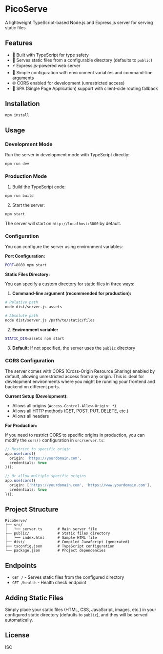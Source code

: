 # PicoServe

A lightweight TypeScript-based Node.js and Express.js server for serving static files.

## Features

- 🚀 Built with TypeScript for type safety
- 📁 Serves static files from a configurable directory (defaults to `public`)
- ⚡ Express.js-powered web server
- 🔧 Simple configuration with environment variables and command-line arguments
- 🌐 CORS enabled for development (unrestricted access)
- 🎯 SPA (Single Page Application) support with client-side routing fallback

## Installation

```bash
npm install
```

## Usage

### Development Mode

Run the server in development mode with TypeScript directly:

```bash
npm run dev
```

### Production Mode

1. Build the TypeScript code:

```bash
npm run build
```

2. Start the server:

```bash
npm start
```

The server will start on `http://localhost:3000` by default.

### Configuration

You can configure the server using environment variables:

**Port Configuration:**

```bash
PORT=8080 npm start
```

**Static Files Directory:**

You can specify a custom directory for static files in three ways:

1. **Command-line argument (recommended for production):**

```bash
# Relative path
node dist/server.js assets

# Absolute path
node dist/server.js /path/to/static/files
```

2. **Environment variable:**

```bash
STATIC_DIR=assets npm start
```

3. **Default:** If not specified, the server uses the `public` directory

### CORS Configuration

The server comes with CORS (Cross-Origin Resource Sharing) enabled by default, allowing unrestricted access from any origin. This is ideal for development environments where you might be running your frontend and backend on different ports.

**Current Setup (Development):**
- Allows all origins (`Access-Control-Allow-Origin: *`)
- Allows all HTTP methods (GET, POST, PUT, DELETE, etc.)
- Allows all headers

**For Production:**

If you need to restrict CORS to specific origins in production, you can modify the `cors()` configuration in `src/server.ts`:

```typescript
// Restrict to specific origin
app.use(cors({
  origin: 'https://yourdomain.com',
  credentials: true
}));

// Or allow multiple specific origins
app.use(cors({
  origin: ['https://yourdomain.com', 'https://www.yourdomain.com'],
  credentials: true
}));
```

## Project Structure

```
PicoServe/
├── src/
│   └── server.ts       # Main server file
├── public/             # Static files directory
│   └── index.html      # Sample HTML file
├── dist/               # Compiled JavaScript (generated)
├── tsconfig.json       # TypeScript configuration
└── package.json        # Project dependencies
```

## Endpoints

- `GET /` - Serves static files from the configured directory
- `GET /health` - Health check endpoint

## Adding Static Files

Simply place your static files (HTML, CSS, JavaScript, images, etc.) in your configured static directory (defaults to `public`), and they will be served automatically.

## License

ISC
